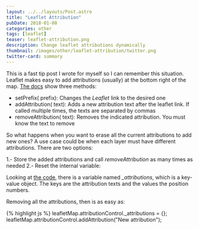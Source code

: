 ```yaml
---
layout: ../../layouts/Post.astro
title: "Leaflet Attribution"
pubDate: 2018-01-08
categories: other
tags: [leaflet]
teaser: leaflet-attribution.png
description: Change leaflet attributions dynamically
thumbnail: /images/other/leaflet-attribution/twitter.png
twitter-card: summary
---
```


This is a fast tip post I wrote for myself so I can remember this situation. Leaflet makes easy to add attributions (usually) at the bottom right of the map. [The docs](http://leafletjs.com/reference-1.2.0.html#control-attribution) show three methods:

- setPrefix(<String> prefix): Changes the _Leaflet_ link to the desired one
- addAttribution(<String> text): Adds a new attribution text after the leaflet link. If called multiple times, the texts are separated by commas
- removeAttribution(<String> text): Removes the indicated attribution. You must know the text to remove

So what happens when you want to erase all the current attributions to add new ones? A use case could be when each layer must have different attributions. There are two options:

1.- Store the added attributions and call _removeAttribution_ as many times as needed
2.- Reset the internal variable:

Looking at [the code](https://github.com/Leaflet/Leaflet/blob/master/src/control/Control.Attribution.js), there is a variable named _\_attributions_, which is a key-value object. The keys are the attribution texts and the values the position numbers.

Removing all the attributions, then is as easy as:

{% highlight js %}
leafletMap.attributionControl.\_attributions = {};
leafletMap.attributionControl.addAttribution("New attribution");

```

```
